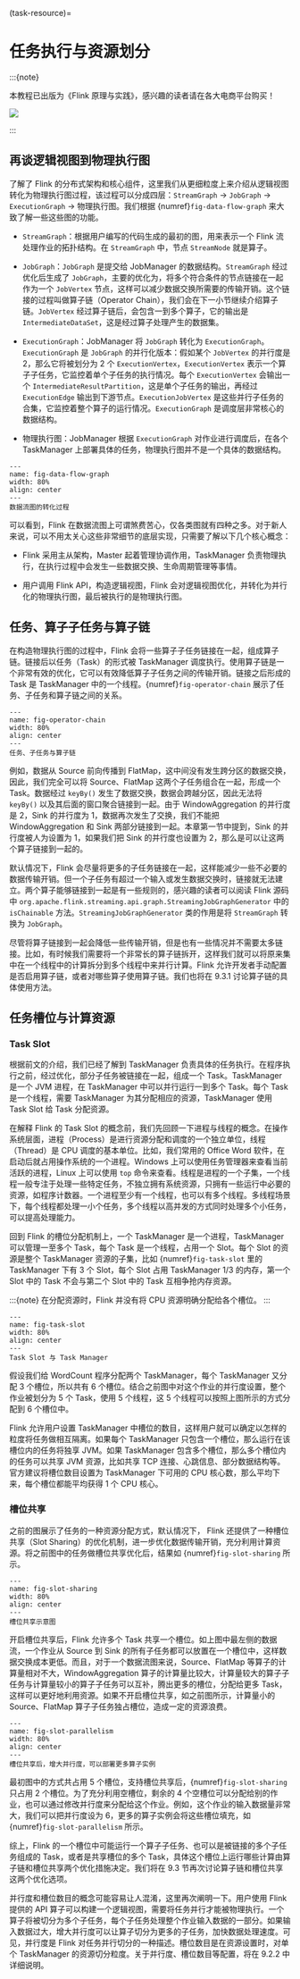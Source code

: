(task-resource)=
# 任务执行与资源划分

:::{note}

本教程已出版为《Flink 原理与实践》，感兴趣的读者请在各大电商平台购买！

<a href="https://item.jd.com/13154364.html"> ![](https://img.shields.io/badge/JD-%E8%B4%AD%E4%B9%B0%E9%93%BE%E6%8E%A5-red) </a>


:::

## 再谈逻辑视图到物理执行图

了解了 Flink 的分布式架构和核心组件，这里我们从更细粒度上来介绍从逻辑视图转化为物理执行图过程，该过程可以分成四层：`StreamGraph` -> `JobGraph` -> `ExecutionGraph` -> 物理执行图。我们根据 {numref}`fig-data-flow-graph` 来大致了解一些这些图的功能。

* `StreamGraph`：根据用户编写的代码生成的最初的图，用来表示一个 Flink 流处理作业的拓扑结构。在 `StreamGraph` 中，节点 `StreamNode` 就是算子。 

* `JobGraph`：`JobGraph` 是提交给 JobManager 的数据结构。`StreamGraph` 经过优化后生成了 `JobGraph`，主要的优化为，将多个符合条件的节点链接在一起作为一个 `JobVertex` 节点，这样可以减少数据交换所需要的传输开销。这个链接的过程叫做算子链（Operator Chain），我们会在下一小节继续介绍算子链。`JobVertex` 经过算子链后，会包含一到多个算子，它的输出是 `IntermediateDataSet`，这是经过算子处理产生的数据集。

* `ExecutionGraph`：JobManager 将 `JobGraph` 转化为 `ExecutionGraph`。`ExecutionGraph` 是 `JobGraph` 的并行化版本：假如某个 `JobVertex` 的并行度是 2，那么它将被划分为 2 个 `ExecutionVertex`，`ExecutionVertex` 表示一个算子子任务，它监控着单个子任务的执行情况。每个 `ExecutionVertex` 会输出一个 `IntermediateResultPartition`，这是单个子任务的输出，再经过 `ExecutionEdge` 输出到下游节点。`ExecutionJobVertex` 是这些并行子任务的合集，它监控着整个算子的运行情况。`ExecutionGraph` 是调度层非常核心的数据结构。

* 物理执行图：JobManager 根据 `ExecutionGraph` 对作业进行调度后，在各个 TaskManager 上部署具体的任务，物理执行图并不是一个具体的数据结构。

```{figure} ./img/graph.svg
---
name: fig-data-flow-graph
width: 80%
align: center
---
数据流图的转化过程
```

可以看到，Flink 在数据流图上可谓煞费苦心，仅各类图就有四种之多。对于新人来说，可以不用太关心这些非常细节的底层实现，只需要了解以下几个核心概念：

* Flink 采用主从架构，Master 起着管理协调作用，TaskManager 负责物理执行，在执行过程中会发生一些数据交换、生命周期管理等事情。

* 用户调用 Flink API，构造逻辑视图，Flink 会对逻辑视图优化，并转化为并行化的物理执行图，最后被执行的是物理执行图。

## 任务、算子子任务与算子链

在构造物理执行图的过程中，Flink 会将一些算子子任务链接在一起，组成算子链。链接后以任务（Task）的形式被 TaskManager 调度执行。使用算子链是一个非常有效的优化，它可以有效降低算子子任务之间的传输开销。链接之后形成的 Task 是 TaskManager 中的一个线程。{numref}`fig-operator-chain` 展示了任务、子任务和算子链之间的关系。

```{figure} ./img/operator-chain.svg
---
name: fig-operator-chain
width: 80%
align: center
---
任务、子任务与算子链
```

例如，数据从 Source 前向传播到 FlatMap，这中间没有发生跨分区的数据交换，因此，我们完全可以将 Source、FlatMap 这两个子任务组合在一起，形成一个 Task。数据经过 `keyBy()` 发生了数据交换，数据会跨越分区，因此无法将 `keyBy()` 以及其后面的窗口聚合链接到一起。由于 WindowAggregation 的并行度是 2，Sink 的并行度为 1，数据再次发生了交换，我们不能把 WindowAggregation 和 Sink 两部分链接到一起。本章第一节中提到，Sink 的并行度被人为设置为 1，如果我们把 Sink 的并行度也设置为 2，那么是可以让这两个算子链接到一起的。

默认情况下，Flink 会尽量将更多的子任务链接在一起，这样能减少一些不必要的数据传输开销。但一个子任务有超过一个输入或发生数据交换时，链接就无法建立。两个算子能够链接到一起是有一些规则的，感兴趣的读者可以阅读 Flink 源码中 `org.apache.flink.streaming.api.graph.StreamingJobGraphGenerator` 中的 `isChainable` 方法。`StreamingJobGraphGenerator` 类的作用是将 `StreamGraph` 转换为 `JobGraph`。

尽管将算子链接到一起会降低一些传输开销，但是也有一些情况并不需要太多链接。比如，有时候我们需要将一个非常长的算子链拆开，这样我们就可以将原来集中在一个线程中的计算拆分到多个线程中来并行计算。Flink 允许开发者手动配置是否启用算子链，或者对哪些算子使用算子链。我们也将在 9.3.1 讨论算子链的具体使用方法。

## 任务槽位与计算资源

### Task Slot

根据前文的介绍，我们已经了解到 TaskManager 负责具体的任务执行。在程序执行之前，经过优化，部分子任务被链接在一起，组成一个 Task。TaskManager 是一个 JVM 进程，在 TaskManager 中可以并行运行一到多个 Task。每个 Task 是一个线程，需要 TaskManager 为其分配相应的资源，TaskManager 使用 Task Slot 给 Task 分配资源。

在解释 Flink 的 Task Slot 的概念前，我们先回顾一下进程与线程的概念。在操作系统层面，进程（Process）是进行资源分配和调度的一个独立单位，线程（Thread）是 CPU 调度的基本单位。比如，我们常用的 Office Word 软件，在启动后就占用操作系统的一个进程。Windows 上可以使用任务管理器来查看当前活跃的进程，Linux 上可以使用 `top` 命令来查看。线程是进程的一个子集，一个线程一般专注于处理一些特定任务，不独立拥有系统资源，只拥有一些运行中必要的资源，如程序计数器。一个进程至少有一个线程，也可以有多个线程。多线程场景下，每个线程都处理一小个任务，多个线程以高并发的方式同时处理多个小任务，可以提高处理能力。

回到 Flink 的槽位分配机制上，一个 TaskManager 是一个进程，TaskManager 可以管理一至多个 Task，每个 Task 是一个线程，占用一个 Slot。每个 Slot 的资源是整个 TaskManager 资源的子集，比如 {numref}`fig-task-slot` 里的 TaskManager 下有 3 个 Slot，每个 Slot 占用 TaskManager 1/3 的内存，第一个 Slot 中的 Task 不会与第二个 Slot 中的 Task 互相争抢内存资源。

:::{note}
在分配资源时，Flink 并没有将 CPU 资源明确分配给各个槽位。
:::

```{figure} ./img/task-slot.svg
---
name: fig-task-slot
width: 80%
align: center
---
Task Slot 与 Task Manager
```

假设我们给 WordCount 程序分配两个 TaskManager，每个 TaskManager 又分配 3 个槽位，所以共有 6 个槽位。结合之前图中对这个作业的并行度设置，整个作业被划分为 5 个 Task，使用 5 个线程，这 5 个线程可以按照上图所示的方式分配到 6 个槽位中。

Flink 允许用户设置 TaskManager 中槽位的数目，这样用户就可以确定以怎样的粒度将任务做相互隔离。如果每个 TaskManager 只包含一个槽位，那么运行在该槽位内的任务将独享 JVM。如果 TaskManager 包含多个槽位，那么多个槽位内的任务可以共享 JVM 资源，比如共享 TCP 连接、心跳信息、部分数据结构等。官方建议将槽位数目设置为 TaskManager 下可用的 CPU 核心数，那么平均下来，每个槽位都能平均获得 1 个 CPU 核心。

### 槽位共享

之前的图展示了任务的一种资源分配方式，默认情况下， Flink 还提供了一种槽位共享（Slot Sharing）的优化机制，进一步优化数据传输开销，充分利用计算资源。将之前图中的任务做槽位共享优化后，结果如 {numref}`fig-slot-sharing` 所示。

```{figure} ./img/slot-sharing.svg
---
name: fig-slot-sharing
width: 80%
align: center
---
槽位共享示意图
```

开启槽位共享后，Flink 允许多个 Task 共享一个槽位。如上图中最左侧的数据流，一个作业从 Source 到 Sink 的所有子任务都可以放置在一个槽位中，这样数据交换成本更低。而且，对于一个数据流图来说，Source、FlatMap 等算子的计算量相对不大，WindowAggregation 算子的计算量比较大，计算量较大的算子子任务与计算量较小的算子子任务可以互补，腾出更多的槽位，分配给更多 Task，这样可以更好地利用资源。如果不开启槽位共享，如之前图所示，计算量小的 Source、FlatMap 算子子任务独占槽位，造成一定的资源浪费。

```{figure} ./img/slot-parallelism.svg
---
name: fig-slot-parallelism
width: 80%
align: center
---
槽位共享后，增大并行度，可以部署更多算子实例
```

最初图中的方式共占用 5 个槽位，支持槽位共享后，{numref}`fig-slot-sharing` 只占用 2 个槽位。为了充分利用空槽位，剩余的 4 个空槽位可以分配给别的作业，也可以通过修改并行度来分配给这个作业。例如，这个作业的输入数据量非常大，我们可以把并行度设为 6，更多的算子实例会将这些槽位填充，如 {numref}`fig-slot-parallelism` 所示。

综上，Flink 的一个槽位中可能运行一个算子子任务、也可以是被链接的多个子任务组成的 Task，或者是共享槽位的多个 Task，具体这个槽位上运行哪些计算由算子链和槽位共享两个优化措施决定。我们将在 9.3 节再次讨论算子链和槽位共享这两个优化选项。

并行度和槽位数目的概念可能容易让人混淆，这里再次阐明一下。用户使用 Flink 提供的 API 算子可以构建一个逻辑视图，需要将任务并行才能被物理执行。一个算子将被切分为多个子任务，每个子任务处理整个作业输入数据的一部分。如果输入数据过大，增大并行度可以让算子切分为更多的子任务，加快数据处理速度。可见，并行度是 Flink 对任务并行切分的一种描述。槽位数目是在资源设置时，对单个 TaskManager 的资源切分粒度。关于并行度、槽位数目等配置，将在 9.2.2 中详细说明。 